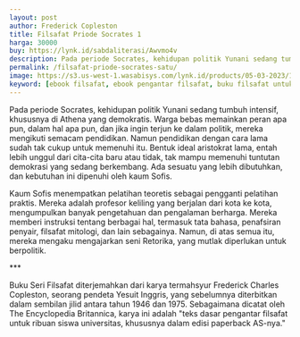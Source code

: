 ```yaml
---
layout: post
author: Frederick Copleston 
title: Filsafat Priode Socrates 1
harga: 30000
buy: https://lynk.id/sabdaliterasi/Awvmo4v
description: Pada periode Socrates, kehidupan politik Yunani sedang tumbuh intensif, khususnya di Athena yang demokratis. Warga bebas memainkan peran apa pun.
permalink: /filsafat-priode-socrates-satu/
image: https://s3.us-west-1.wasabisys.com/lynk.id/products/05-03-2023/1677980733095_1194911
keyword: [ebook filsafat, ebook pengantar filsafat, buku filsafat untuk pemula, buku filsafat terbaik, jual buku filsafat murah, rekomendasi bacaan filsafat, ebook socrates, siapa itu socrates, filsafat di masa socrates]
---
```

<p>Pada periode Socrates, kehidupan politik Yunani sedang tumbuh intensif, khususnya di Athena yang demokratis. Warga bebas memainkan peran apa pun, dalam hal apa pun, dan jika ingin terjun ke dalam politik, mereka mengikuti semacam pendidikan. Namun pendidikan dengan cara lama sudah tak cukup untuk memenuhi itu. Bentuk ideal aristokrat lama, entah lebih unggul dari cita-cita baru atau tidak, tak mampu memenuhi tuntutan demokrasi yang sedang berkembang. Ada sesuatu yang lebih dibutuhkan, dan kebutuhan ini dipenuhi oleh kaum Sofis.</p><p>Kaum Sofis menempatkan pelatihan teoretis sebagai pengganti pelatihan praktis. Mereka adalah profesor keliling yang berjalan dari kota ke kota, mengumpulkan banyak pengetahuan dan pengalaman berharga. Mereka memberi instruksi tentang berbagai hal, termasuk tata bahasa, penafsiran penyair, filsafat mitologi, dan lain sebagainya. Namun, di atas semua itu, mereka mengaku mengajarkan seni Retorika, yang mutlak diperlukan untuk berpolitik.</p><p>***</p><p>Buku Seri Filsafat diterjemahkan dari karya termahsyur Frederick Charles Copleston, seorang pendeta Yesuit Inggris, yang sebelumnya diterbitkan dalam sembilan jilid antara tahun 1946 dan 1975. Sebagaimana dicatat oleh The Encyclopedia Britannica, karya ini adalah "teks dasar pengantar filsafat untuk ribuan siswa universitas, khususnya dalam edisi paperback AS-nya."</p>

